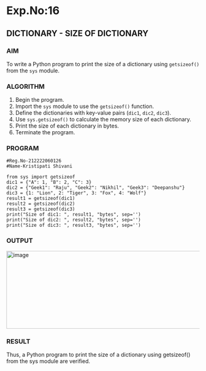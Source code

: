 # Exp.No:16  
## DICTIONARY - SIZE OF DICTIONARY

### AIM  
To write a Python program to print the size of a dictionary using `getsizeof()` from the `sys` module.


### ALGORITHM

1. Begin the program.  
2. Import the `sys` module to use the `getsizeof()` function.  
3. Define the dictionaries with key-value pairs (`dic1`, `dic2`, `dic3`).  
4. Use `sys.getsizeof()` to calculate the memory size of each dictionary.  
5. Print the size of each dictionary in bytes.  
6. Terminate the program.

### PROGRAM

```
#Reg.No-212222060126
#Name-Kristipati Shivani

from sys import getsizeof
dic1 = {"A": 1, "B": 2, "C": 3}
dic2 = {"Geek1": "Raju", "Geek2": "Nikhil", "Geek3": "Deepanshu"}
dic3 = {1: "Lion", 2: "Tiger", 3: "Fox", 4: "Wolf"}
result1 = getsizeof(dic1)
result2 = getsizeof(dic2)
result3 = getsizeof(dic3)
print("Size of dic1: ", result1, "bytes", sep='')
print("Size of dic2: ", result2, "bytes", sep='')
print("Size of dic3: ", result3, "bytes", sep='')

```

### OUTPUT
<img width="674" height="203" alt="image" src="https://github.com/user-attachments/assets/866d6a6e-69d0-495d-acd6-5cc61d8252d6" />

### RESULT
Thus, a Python program to print the size of a dictionary using getsizeof() from the sys module are verified.
